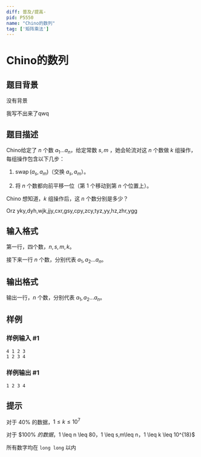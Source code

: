 ```yaml
---
diff: 普及/提高-
pid: P5550
name: "Chino的数列"
tag: ['矩阵乘法']
---
```

# Chino的数列
## 题目背景

没有背景

我写不出来了qwq
## 题目描述

Chino给定了 $n$ 个数 $a_1...a_n$，给定常数 $s,m$ ，她会轮流对这 $n$ 个数做 $k$ 组操作，每组操作包含以下几步：

1. $\operatorname{swap}(a_s,a_m)$（交换 $a_s,a_m$）。

2. 将 $n$ 个数都向前平移一位（第 $1$ 个移动到第 $n$ 个位置上）。

Chino 想知道，$k$ 组操作后，这 $n$ 个数分别是多少？
 
Orz yky,dyh,wjk,jjy,cxr,gsy,cpy,zcy,tyz,yy,hz,zhr,ygg
## 输入格式

第一行，四个数，$n,s,m,k$。

接下来一行 $n$ 个数，分别代表 $a_1,a_2...a_n$。
## 输出格式

输出一行，$n$ 个数，分别代表 $a_1,a_2...a_n$。
## 样例

### 样例输入 #1
```
4 1 2 3
1 2 3 4
```
### 样例输出 #1
```
1 2 3 4
```
## 提示

对于 $40\%$ 的数据，$1 \leq k \leq 10^7$

对于 $100\% $的数据，$1 \leq n \leq 80$，$1 \leq s,m\leq n$，$1 \leq k \leq 10^{18}$

所有数字均在 `long long` 以内
